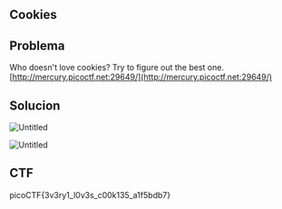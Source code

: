 ## **Cookies**

## Problema

Who doesn't love cookies? Try to figure out the best one. [http://mercury.picoctf.net:29649/](http://mercury.picoctf.net:29649/)

## Solucion

![Untitled](Web%20863a3cdab87449c985c1b49358e932e3/Untitled%207.png)

![Untitled](Web%20863a3cdab87449c985c1b49358e932e3/Untitled%208.png)

## CTF

picoCTF{3v3ry1_l0v3s_c00k135_a1f5bdb7}